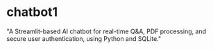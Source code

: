 # chatbot1
"A Streamlit-based AI chatbot for real-time Q&amp;A, PDF processing, and secure user authentication, using Python and SQLite."
